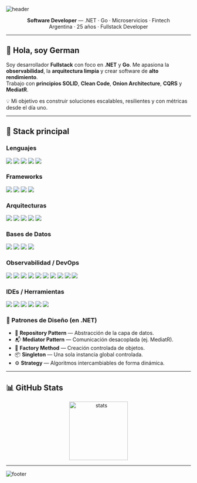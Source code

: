![header](https://capsule-render.vercel.app/api?type=waving&height=220&text=German%20Patricio%20Monie&fontAlign=50&fontAlignY=36&color=0:512BD4,100:00ADD8&fontColor=ffffff&desc=Software%20Developer%20·%20.NET%20·%20Go%20·%20Fintech&descAlign=50&descAlignY=60&animation=fadeIn)

<p align="center">
  <b>Software Developer</b> — .NET · Go · Microservicios · Fintech
  <br/>
  Argentina · 25 años · Fullstack Developer
</p>

---

## 👋 Hola, soy German
Soy desarrollador **Fullstack** con foco en **.NET** y **Go**. Me apasiona la **observabilidad**, la **arquitectura limpia** y crear software de **alto rendimiento**.  
Trabajo con **principios SOLID**, **Clean Code**, **Onion Architecture**, **CQRS** y **MediatR**.

💡 Mi objetivo es construir soluciones escalables, resilientes y con métricas desde el día uno.

---

## 🚀 Stack principal

### Lenguajes
<p>
  <img src="https://img.shields.io/badge/.NET-512BD4?style=for-the-badge&logo=dotnet&logoColor=white"/>
  <img src="https://img.shields.io/badge/C%23-239120?style=for-the-badge&logo=csharp&logoColor=white"/>
  <img src="https://img.shields.io/badge/Go-00ADD8?style=for-the-badge&logo=go&logoColor=white"/>
  <img src="https://img.shields.io/badge/VB.NET-68217A?style=for-the-badge&logo=.net&logoColor=white"/>
  <img src="https://img.shields.io/badge/JavaScript-F7DF1E?style=for-the-badge&logo=javascript&logoColor=000"/>
</p>

### Frameworks
<p>
  <img src="https://img.shields.io/badge/Blazor-5C2D91?style=for-the-badge&logo=blazor&logoColor=white"/>
  <img src="https://img.shields.io/badge/.NET%20MAUI-512BD4?style=for-the-badge&logo=dotnet&logoColor=white"/>
  <img src="https://img.shields.io/badge/MudBlazor-1E1E1E?style=for-the-badge&logo=blazor&logoColor=white"/>
  <img src="https://img.shields.io/badge/TailwindCSS-06B6D4?style=for-the-badge&logo=tailwindcss&logoColor=white"/>
</p>

### Arquitecturas
<p>
  <img src="https://img.shields.io/badge/CQRS-0A0A0A?style=for-the-badge"/>
  <img src="https://img.shields.io/badge/MediatR-FF6F00?style=for-the-badge"/>
  <img src="https://img.shields.io/badge/Onion%20Architecture-333333?style=for-the-badge"/>
  <img src="https://img.shields.io/badge/Clean%20Architecture-2D2D2D?style=for-the-badge"/>
  <img src="https://img.shields.io/badge/SOLID%20Principles-1D3557?style=for-the-badge&logo=abstract&logoColor=white"/>
</p>

### Bases de Datos
<p>
  <img src="https://img.shields.io/badge/SQL%20Server-CC2927?style=for-the-badge&logo=microsoftsqlserver&logoColor=white"/>
  <img src="https://img.shields.io/badge/Redis-DC382D?style=for-the-badge&logo=redis&logoColor=white"/>
  <img src="https://img.shields.io/badge/PostgreSQL-4169E1?style=for-the-badge&logo=postgresql&logoColor=white"/>
  <img src="https://img.shields.io/badge/MySQL-4479A1?style=for-the-badge&logo=mysql&logoColor=white"/>
</p>

### Observabilidad / DevOps
<p>
  <img src="https://img.shields.io/badge/Docker-2496ED?style=for-the-badge&logo=docker&logoColor=white"/>
  <img src="https://img.shields.io/badge/Grafana-F46800?style=for-the-badge&logo=grafana&logoColor=white"/>
  <img src="https://img.shields.io/badge/Prometheus-E6522C?style=for-the-badge&logo=prometheus&logoColor=white"/>
  <img src="https://img.shields.io/badge/Loki-4A90E2?style=for-the-badge&logo=grafana&logoColor=white"/>
  <img src="https://img.shields.io/badge/Tempo-0E5A8A?style=for-the-badge&logo=grafana&logoColor=white"/>
  <img src="https://img.shields.io/badge/Mimir-111827?style=for-the-badge&logo=grafana&logoColor=white"/>
  <img src="https://img.shields.io/badge/RabbitMQ-FF6600?style=for-the-badge&logo=rabbitmq&logoColor=white"/>
  <img src="https://img.shields.io/badge/IIS-0078D4?style=for-the-badge&logo=windows&logoColor=white"/>
  <img src="https://img.shields.io/badge/Azure-0078D4?style=for-the-badge&logo=microsoftazure&logoColor=white"/>
  <img src="https://img.shields.io/badge/Kubernetes-326CE5?style=for-the-badge&logo=kubernetes&logoColor=white"/>
</p>

### IDEs / Herramientas
<p>
  <img src="https://img.shields.io/badge/Visual%20Studio-5C2D91?style=for-the-badge&logo=visualstudio&logoColor=white"/>
  <img src="https://img.shields.io/badge/GoLand-000000?style=for-the-badge&logo=goland&logoColor=white"/>
  <img src="https://img.shields.io/badge/Postman-FF6C37?style=for-the-badge&logo=postman&logoColor=white"/>
  <img src="https://img.shields.io/badge/GitHub-181717?style=for-the-badge&logo=github&logoColor=white"/>
  <img src="https://img.shields.io/badge/SonarQube-4E9BCD?style=for-the-badge&logo=sonarqube&logoColor=white"/>
  <img src="https://img.shields.io/badge/Figma-F24E1E?style=for-the-badge&logo=figma&logoColor=white"/>
</p>

### 🧩 Patrones de Diseño (en .NET)
- 🔄 **Repository Pattern** — Abstracción de la capa de datos.  
- 📬 **Mediator Pattern** — Comunicación desacoplada (ej. MediatR).  
- 🧱 **Factory Method** — Creación controlada de objetos.  
- 📦 **Singleton** — Una sola instancia global controlada.  
- ⚙️ **Strategy** — Algoritmos intercambiables de forma dinámica.  

---

## 📊 GitHub Stats
<p align="center">
  <img height="160" src="https://github-readme-stats.vercel.app/api?username=GermanPatricioMonie&show_icons=true&theme=radical&hide_title=true" alt="stats"/>
</p>

---

![footer](https://capsule-render.vercel.app/api?type=waving&section=footer&height=120&color=0:00ADD8,100:512BD4)
